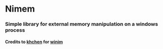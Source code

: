 # Nimem
### Simple library for external memory manipulation on a windows process
#### Credits to [khchen](https://github.com/khchen/winim) for [winim](https://github.com/khchen/winim)